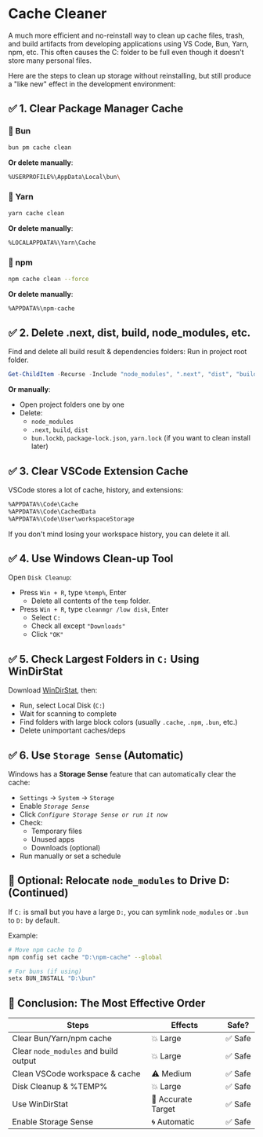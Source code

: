 # Cache Cleaner

A much more efficient and no-reinstall way to clean up cache files, trash, and build artifacts from developing applications using VS Code, Bun, Yarn, npm, etc. This often causes the C: folder to be full even though it doesn't store many personal files.

Here are the steps to clean up storage without reinstalling, but still produce a "like new" effect in the development environment:

## ✅ 1. Clear Package Manager Cache

### 🧹 Bun

```bash
bun pm cache clean
```

**Or delete manually**:

```bash
%USERPROFILE%\AppData\Local\bun\
```

### 🧹 Yarn

```bash
yarn cache clean
```

**Or delete manually**:

```bash
%LOCALAPPDATA%\Yarn\Cache
```

### 🧹 npm

```bash
npm cache clean --force
```

**Or delete manually**:

```bash
%APPDATA%\npm-cache
```

## ✅ 2. Delete .next, dist, build, node_modules, etc.

Find and delete all build result & dependencies folders:
Run in project root folder.

```powershell
Get-ChildItem -Recurse -Include "node_modules", ".next", "dist", "build" | Remove-Item -Recurse -Force
```

**Or manually**:

- Open project folders one by one
- Delete:
  - `node_modules`
  - `.next`, `build`, `dist`
  - `bun.lockb`, `package-lock.json`, `yarn.lock` (if you want to clean install later)

## ✅ 3. Clear VSCode Extension Cache

VSCode stores a lot of cache, history, and extensions:

```bash
%APPDATA%\Code\Cache
%APPDATA%\Code\CachedData
%APPDATA%\Code\User\workspaceStorage
```

If you don't mind losing your workspace history, you can delete it all.

## ✅ 4. Use Windows Clean-up Tool

Open `Disk Cleanup`:

- Press `Win + R`, type `%temp%`, Enter
  - Delete all contents of the `temp` folder.
- Press `Win + R`, type `cleanmgr /low disk`, Enter
  - Select `C:`
  - Check all except `"Downloads"`
  - Click `"OK"`

## ✅ 5. Check Largest Folders in `C:` Using WinDirStat

Download [WinDirStat](https://windirstat.net/), then:

- Run, select Local Disk (`C:`)
- Wait for scanning to complete
- Find folders with large block colors (usually `.cache`, `.npm`, `.bun`, etc.)
- Delete unimportant caches/deps

## ✅ 6. Use `Storage Sense` (Automatic)

Windows has a **Storage Sense** feature that can automatically clear the cache:

- `Settings` → `System` → `Storage`
- Enable _`Storage Sense`_
- Click _`Configure Storage Sense or run it now`_
- Check:
  - Temporary files
  - Unused apps
  - Downloads (optional)
- Run manually or set a schedule

## 🚀 Optional: Relocate `node_modules` to Drive D: (Continued)

If `C:` is small but you have a large `D:`, you can symlink `node_modules` or `.bun` to `D:` by default.

Example:

```bash
# Move npm cache to D
npm config set cache "D:\npm-cache" --global

# For buns (if using)
setx BUN_INSTALL "D:\bun"
```

## 🎯 Conclusion: The Most Effective Order

| Steps                                 | Effects            | Safe?   |
| ------------------------------------- | ------------------ | ------- |
| Clear Bun/Yarn/npm cache              | 💥 Large           | ✅ Safe |
| Clear `node_modules` and build output | 💥 Large           | ✅ Safe |
| Clean VSCode workspace & cache        | ⚠️ Medium          | ✅ Safe |
| Disk Cleanup & %TEMP%                 | 💥 Large           | ✅ Safe |
| Use WinDirStat                        | 🎯 Accurate Target | ✅ Safe |
| Enable Storage Sense                  | 🌀 Automatic       | ✅ Safe |
